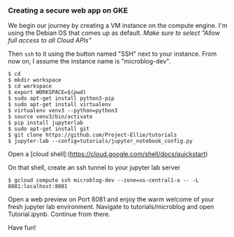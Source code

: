 ### Creating a secure web app on GKE

We begin our journey by creating a VM instance on the compute engine. I'm using the Debian OS that comes up as default. 
*Make sure to select "Allow full access to all Cloud APIs"*

Then ```ssh``` to it using the button named "SSH" next to your instance. From now on, I assume the instance name is "microblog-dev".

```
$ cd
$ mkdir workspace
$ cd workspace
$ export WORKSPACE=$(pwd)
$ sudo apt-get install python3-pip
$ sudo apt-get install virtualenv
$ virtualenv venv3 --python=python3
$ source venv3/bin/activate
$ pip install jupyterlab
$ sudo apt-get install git
$ git clone https://github.com/Project-Ellie/tutorials
$ jupyter-lab --config=tutorials/jupyter_notebook_config.py
```

Open a [cloud shell]:(https://cloud.google.com/shell/docs/quickstart)

On that shell, create an ssh tunnel to your jupyter lab server
```
$ gcloud compute ssh microblog-dev --zone=us-central1-a -- -L 8081:localhost:8081
```
Open a web preview on Port 8081 and enjoy the warm welcome of your fresh jupyter lab environment. Navigate to tutorials/microblog and open Tutorial.ipynb. Continue from there. 

Have fun!
